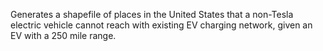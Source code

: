 Generates a shapefile of places in the United States that a non-Tesla electric vehicle cannot reach with existing EV charging network, given an EV with a 250 mile range. 
